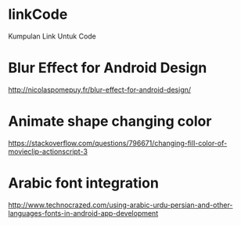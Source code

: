 # linkCode
Kumpulan Link Untuk Code

# Blur Effect for Android Design
http://nicolaspomepuy.fr/blur-effect-for-android-design/

# Animate shape changing color
https://stackoverflow.com/questions/796671/changing-fill-color-of-movieclip-actionscript-3

# Arabic font integration
http://www.technocrazed.com/using-arabic-urdu-persian-and-other-languages-fonts-in-android-app-development
